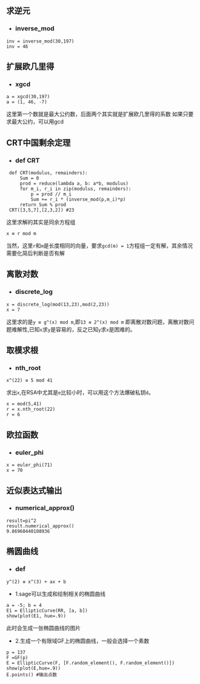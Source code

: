 ## 求逆元
* ### inverse_mod
```
inv = inverse_mod(30,197)
inv = 46
```
## 扩展欧几里得
* ### xgcd
```
a = xgcd(30,197)
a = (1, 46, -7)
```
这里第一个数就是最大公约数，后面两个其实就是扩展欧几里得的系数
如果只要求最大公约，可以用gcd
## CRT中国剩余定理
* ### def CRT
```
 def CRT(modulus, remainders):
     Sum = 0
     prod = reduce(lambda a, b: a*b, modulus)
     for m_i, r_i in zip(modulus, remainders):
         p = prod // m_i
         Sum += r_i * (inverse_mod(p,m_i)*p)
     return Sum % prod
 CRT([3,5,7],[2,3,2]) #23
```
这里求解的其实是同余方程组
```
x ≡ r mod m
```
当然，这里```r```和```m```是长度相同的向量，要求```gcd(m) = 1```方程组一定有解，其余情况需要化简后判断是否有解
## 离散对数
* ### discrete_log
```
x = discrete_log(mod(13,23),mod(2,23))
x = 7
```
这里求的是```y ≡ g^(x) mod m```,即```13 ≡ 2^(x) mod m```
即离散对数问题，离散对数问题难解性,已知`x`求`y`是容易的，反之已知`y`求`x`是困难的。
## 取模求根
* ### nth_root
```
x^(22) ≡ 5 mod 41
```
求出`x`,在RSA中尤其是`e`比较小时，可以用这个方法爆破私钥`d`。
```
x = mod(5,41)
r = x.nth_root(22)
r = 6
```
## 欧拉函数
* ### euler_phi
```
x = euler_phi(71)
x = 70
```
## 近似表达式输出
* ### numerical_approx()
```
result=pi^2
result.numerical_approx()
9.86960440108936
```
## 椭圆曲线
* ### def
```
y^(2) ≡ x^(3) + ax + b
```
* 1.sage可以生成和绘制相关的椭圆曲线
```
a = -5; b = 4
E1 = EllipticCurve(RR, [a, b])
show(plot(E1, hue=.9))
```
此时会生成一张椭圆曲线的图片
* 2.生成一个有限域GF上的椭圆曲线，一般会选择一个素数
```
p = 137
F =GF(p)
E = EllipticCurve(F, [F.random_element(), F.random_element()])
show(plot(E,hue=.9))
E.points() #输出点数
```
